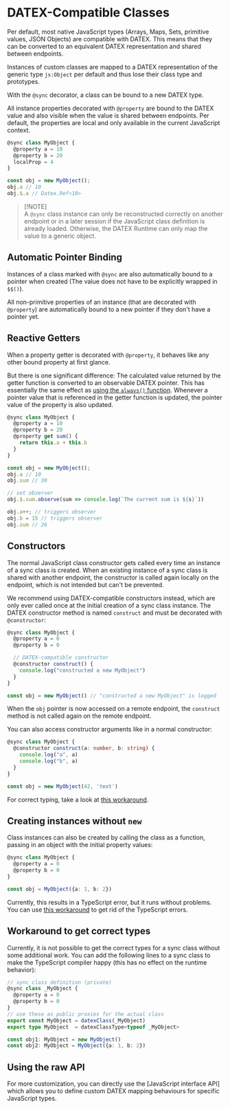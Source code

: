 # DATEX-Compatible Classes

Per default, most native JavaScript types (Arrays, Maps, Sets, primitive values, JSON Objects) are compatible with DATEX. This means that they can be converted to an equivalent DATEX representation and shared between endpoints.

Instances of custom classes are mapped to a DATEX representation of the generic type `js:Object` per default and thus lose their class type and prototypes.

With the `@sync` decorator, a class can be bound to a new DATEX type.

All instance properties decorated with `@property` are bound to the DATEX value and also visible when the value is shared between endpoints. 
Per default, the properties are local and only available in the current JavaScript context.

```ts
@sync class MyObject {
  @property a = 10
  @property b = 20
  localProp = 4
}

const obj = new MyObject();
obj.a // 10
obj.$.a // Datex.Ref<10>
```

>  [!NOTE]  
>  A `@sync` class instance can only be reconstructed correctly on another endpoint or in a later session if the JavaScript class definition is already loaded. Otherwise, the DATEX Runtime can only map the value to a generic object.

## Automatic Pointer Binding

Instances of a class marked with `@sync` are also automatically bound to a pointer when created (The value does not have to be explicitly wrapped in `$$()`).

All non-primitive properties of an instance (that are decorated with `@property`) are automatically bound to a new pointer if they don't have a pointer yet.

## Reactive Getters

When a property getter is decorated with `@property`, it behaves like any other bound property at first glance.

But there is one significant difference: The calculated value returned by the getter function is converted to an observable DATEX pointer.
This has essentially the same effect as [using the `always()` function](./03%20Pointers.md#creating-pointers). Whenever a pointer value that is referenced in the getter function is updated, the pointer value of the property is also updated.

```ts
@sync class MyObject {
  @property a = 10
  @property b = 20
  @property get sum() {
    return this.a + this.b
  }
}

const obj = new MyObject();
obj.a // 10
obj.sum // 30

// set observer
obj.$.sum.observe(sum => console.log(`The current sum is ${s}`))

obj.a++; // triggers observer
obj.b = 15 // triggers observer
obj.sum // 26
```

## Constructors

The normal JavaScript class constructor gets called every time an instance of a sync class is created.
When an existing instance of a sync class is shared with another endpoint, the constructor is
called again locally on the endpoint, which is not intended but can't be prevented.

We recommend using DATEX-compatible constructors instead, which are only ever called once at the initial creation of a sync class instance.
The DATEX constructor method is named `construct` and must be decorated with `@constructor`:

```ts
@sync class MyObject {
  @property a = 0
  @property b = 0

  // DATEX-compatible constructor
  @constructor construct() {
    console.log("constructed a new MyObject")
  }
}

const obj = new MyObject() // "constructed a new MyObject" is logged
```

When the `obj` pointer is now accessed on a remote endpoint, the `construct` method
is not called again on the remote endpoint.

You can also access constructor arguments like in a normal constructor:
```ts
@sync class MyObject {
  @constructor construct(a: number, b: string) {
    console.log("a", a)
    console.log("b", a)
  }
}

const obj = new MyObject(42, 'text')
```

For correct typing, take a look at [this workaround](#workaround-to-get-correct-types).

## Creating instances without `new`

Class instances can also be created by calling the class as a function, passing
in an object with the initial property values:

```ts
@sync class MyObject {
  @property a = 0
  @property b = 0
}

const obj = MyObject({a: 1, b: 2}) 
```

Currently, this results in a TypeScript error, but it runs without problems.
You can use [this workaround](#workaround-to-get-correct-types) to get rid of the TypeScript errors.


## Workaround to get correct types

Currently, it is not possible to get the correct types for a sync class without some additional work.
You can add the following lines to a sync class to make the TypeScript compiler happy (this has no effect on the runtime behavior):
```ts
// sync class definition (private)
@sync class _MyObject {
  @property a = 0
  @property b = 0
}
// use these as public proxies for the actual class
export const MyObject = datexClass(_MyObject)
export type MyObject  = datexClassType<typeof _MyObject>

const obj1: MyObject = new MyObject() 
const obj2: MyObject = MyObject({a: 1, b: 2}) 
```

## Using the raw API
For more customization, you can directly use the [JavaScript interface API] which allows you to define custom DATEX mapping behaviours for specific JavaScript types.

